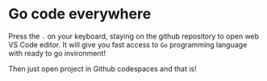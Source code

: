 # Go code everywhere

Press the `.` on your keyboard, staying on the github repository to open web VS Code editor. It will give you fast access to `Go` programming language with ready to go invironment!

Then just open project in Github codespaces and that is!